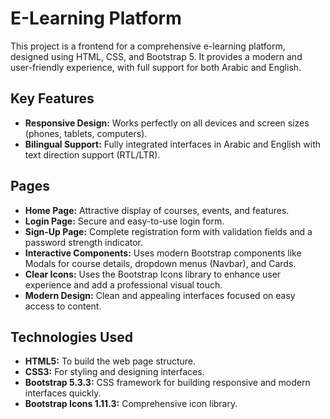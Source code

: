 # E-Learning Platform

This project is a frontend for a comprehensive e-learning platform, designed using HTML, CSS, and Bootstrap 5. It provides a modern and user-friendly experience, with full support for both Arabic and English.

## Key Features

* **Responsive Design:** Works perfectly on all devices and screen sizes (phones, tablets, computers).
* **Bilingual Support:** Fully integrated interfaces in Arabic and English with text direction support (RTL/LTR).

## Pages

* **Home Page:** Attractive display of courses, events, and features.
* **Login Page:** Secure and easy-to-use login form.
* **Sign-Up Page:** Complete registration form with validation fields and a password strength indicator.
* **Interactive Components:** Uses modern Bootstrap components like Modals for course details, dropdown menus (Navbar), and Cards.
* **Clear Icons:** Uses the Bootstrap Icons library to enhance user experience and add a professional visual touch.
* **Modern Design:** Clean and appealing interfaces focused on easy access to content.

## Technologies Used

* **HTML5:** To build the web page structure.
* **CSS3:** For styling and designing interfaces.
* **Bootstrap 5.3.3:** CSS framework for building responsive and modern interfaces quickly.
* **Bootstrap Icons 1.11.3:** Comprehensive icon library.

